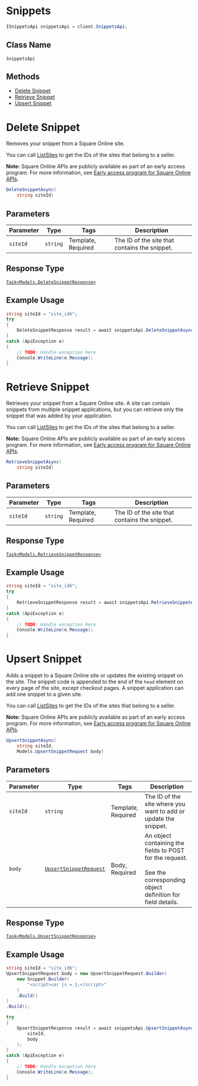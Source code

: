 # Snippets

```csharp
ISnippetsApi snippetsApi = client.SnippetsApi;
```

## Class Name

`SnippetsApi`

## Methods

* [Delete Snippet](../../doc/api/snippets.md#delete-snippet)
* [Retrieve Snippet](../../doc/api/snippets.md#retrieve-snippet)
* [Upsert Snippet](../../doc/api/snippets.md#upsert-snippet)


# Delete Snippet

Removes your snippet from a Square Online site.

You can call [ListSites](../../doc/api/sites.md#list-sites) to get the IDs of the sites that belong to a seller.

__Note:__ Square Online APIs are publicly available as part of an early access program. For more information, see [Early access program for Square Online APIs](https://developer.squareup.com/docs/online-api#early-access-program-for-square-online-apis).

```csharp
DeleteSnippetAsync(
    string siteId)
```

## Parameters

| Parameter | Type | Tags | Description |
|  --- | --- | --- | --- |
| `siteId` | `string` | Template, Required | The ID of the site that contains the snippet. |

## Response Type

[`Task<Models.DeleteSnippetResponse>`](../../doc/models/delete-snippet-response.md)

## Example Usage

```csharp
string siteId = "site_id6";
try
{
    DeleteSnippetResponse result = await snippetsApi.DeleteSnippetAsync(siteId);
}
catch (ApiException e)
{
    // TODO: Handle exception here
    Console.WriteLine(e.Message);
}
```


# Retrieve Snippet

Retrieves your snippet from a Square Online site. A site can contain snippets from multiple snippet applications, but you can retrieve only the snippet that was added by your application.

You can call [ListSites](../../doc/api/sites.md#list-sites) to get the IDs of the sites that belong to a seller.

__Note:__ Square Online APIs are publicly available as part of an early access program. For more information, see [Early access program for Square Online APIs](https://developer.squareup.com/docs/online-api#early-access-program-for-square-online-apis).

```csharp
RetrieveSnippetAsync(
    string siteId)
```

## Parameters

| Parameter | Type | Tags | Description |
|  --- | --- | --- | --- |
| `siteId` | `string` | Template, Required | The ID of the site that contains the snippet. |

## Response Type

[`Task<Models.RetrieveSnippetResponse>`](../../doc/models/retrieve-snippet-response.md)

## Example Usage

```csharp
string siteId = "site_id6";
try
{
    RetrieveSnippetResponse result = await snippetsApi.RetrieveSnippetAsync(siteId);
}
catch (ApiException e)
{
    // TODO: Handle exception here
    Console.WriteLine(e.Message);
}
```


# Upsert Snippet

Adds a snippet to a Square Online site or updates the existing snippet on the site.
The snippet code is appended to the end of the `head` element on every page of the site, except checkout pages. A snippet application can add one snippet to a given site.

You can call [ListSites](../../doc/api/sites.md#list-sites) to get the IDs of the sites that belong to a seller.

__Note:__ Square Online APIs are publicly available as part of an early access program. For more information, see [Early access program for Square Online APIs](https://developer.squareup.com/docs/online-api#early-access-program-for-square-online-apis).

```csharp
UpsertSnippetAsync(
    string siteId,
    Models.UpsertSnippetRequest body)
```

## Parameters

| Parameter | Type | Tags | Description |
|  --- | --- | --- | --- |
| `siteId` | `string` | Template, Required | The ID of the site where you want to add or update the snippet. |
| `body` | [`UpsertSnippetRequest`](../../doc/models/upsert-snippet-request.md) | Body, Required | An object containing the fields to POST for the request.<br><br>See the corresponding object definition for field details. |

## Response Type

[`Task<Models.UpsertSnippetResponse>`](../../doc/models/upsert-snippet-response.md)

## Example Usage

```csharp
string siteId = "site_id6";
UpsertSnippetRequest body = new UpsertSnippetRequest.Builder(
    new Snippet.Builder(
        "<script>var js = 1;</script>"
    )
    .Build()
)
.Build();

try
{
    UpsertSnippetResponse result = await snippetsApi.UpsertSnippetAsync(
        siteId,
        body
    );
}
catch (ApiException e)
{
    // TODO: Handle exception here
    Console.WriteLine(e.Message);
}
```

